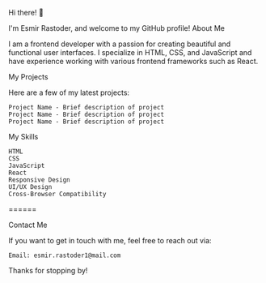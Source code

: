 Hi there! 👋

I'm Esmir Rastoder, and welcome to my GitHub profile!
About Me

I am a frontend developer with a passion for creating beautiful and functional user interfaces. I specialize in HTML, CSS, and JavaScript and have experience working with various frontend frameworks such as React.

My Projects

Here are a few of my latest projects:

    Project Name - Brief description of project
    Project Name - Brief description of project
    Project Name - Brief description of project


My Skills

    HTML
    CSS
    JavaScript
    React
    Responsive Design
    UI/UX Design
    Cross-Browser Compatibility
  ======

Contact Me

If you want to get in touch with me, feel free to reach out via:

    Email: esmir.rastoder1@mail.com

Thanks for stopping by!
